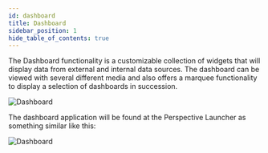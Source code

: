 ```yaml
---
id: dashboard
title: Dashboard
sidebar_position: 1
hide_table_of_contents: true
---
```


The Dashboard functionality is a customizable collection of widgets that will display data from external and internal data sources. The dashboard can be viewed with several different media and also offers a marquee functionality to display a selection of dashboards in succession.

![Dashboard](/img/db-dashboard-viewer.png)


The dashboard application will be found at the Perspective Launcher as something similar like this:

![Dashboard](/img/db-dashboard-start.png)